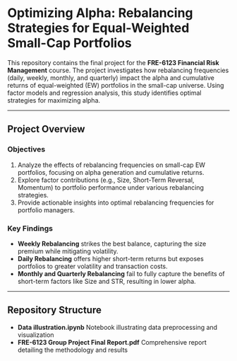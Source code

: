 # Optimizing Alpha: Rebalancing Strategies for Equal-Weighted Small-Cap Portfolios

This repository contains the final project for the **FRE-6123 Financial Risk Management** course. The project investigates how rebalancing frequencies (daily, weekly, monthly, and quarterly) impact the alpha and cumulative returns of equal-weighted (EW) portfolios in the small-cap universe. Using factor models and regression analysis, this study identifies optimal strategies for maximizing alpha.

---

## Project Overview

### Objectives
1. Analyze the effects of rebalancing frequencies on small-cap EW portfolios, focusing on alpha generation and cumulative returns.
2. Explore factor contributions (e.g., Size, Short-Term Reversal, Momentum) to portfolio performance under various rebalancing strategies.
3. Provide actionable insights into optimal rebalancing frequencies for portfolio managers.

### Key Findings
- **Weekly Rebalancing** strikes the best balance, capturing the size premium while mitigating volatility.
- **Daily Rebalancing** offers higher short-term returns but exposes portfolios to greater volatility and transaction costs.
- **Monthly and Quarterly Rebalancing** fail to fully capture the benefits of short-term factors like Size and STR, resulting in lower alpha.

---

## Repository Structure
- **Data illustration.ipynb** Notebook illustrating data preprocessing and visualization 
- **FRE-6123 Group Project Final Report.pdf** Comprehensive report detailing the methodology and results
